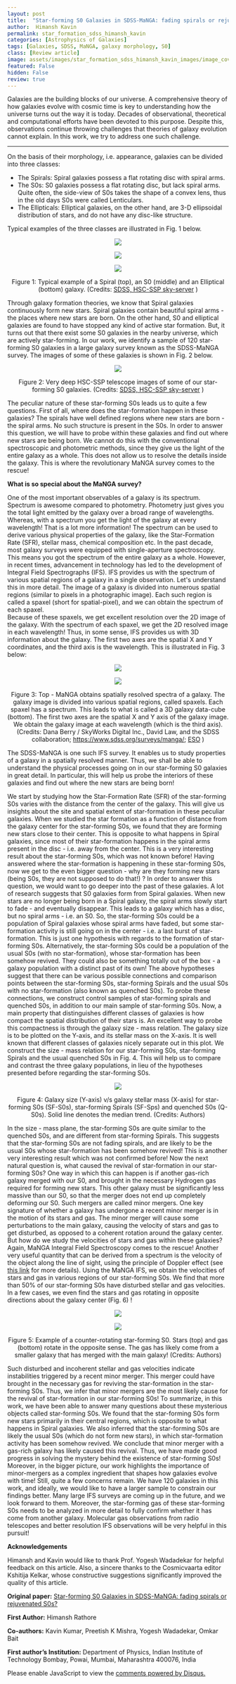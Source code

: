 ```yaml
---
layout: post
title:  "Star-forming S0 Galaxies in SDSS-MaNGA: fading spirals or rejuvenated S0s?"
author:  Himansh Kavin
permalink: star_formation_sdss_himansh_kavin
categories: [Astrophysics of Galaxies]
tags: [Galaxies, SDSS, MaNGA, galaxy morphology, S0]
class: [Review article]
image: assets/images/star_formation_sdss_himansh_kavin_images/image_cover.png
featured: False
hidden: False
review: true
---
```

>
Galaxies are the building blocks of our universe. A comprehensive theory of how galaxies evolve with cosmic time is key to understanding how the universe turns out the way it is today. Decades of observational, theoretical and computational efforts have been devoted to this purpose. Despite this, observations continue throwing challenges that theories of galaxy evolution cannot explain. In this work, we try to address one such challenge.
>
---

On the basis of their morphology, i.e. appearance, galaxies can be divided into three classes:

-	The Spirals: Spiral galaxies possess a flat rotating disc with spiral arms. 
-	The S0s: S0 galaxies possess a flat rotating disc, but lack spiral arms. Quite often, the side-view of S0s takes the shape of a convex lens, thus in the old days S0s were called Lenticulars. 
-	The Ellipticals: Elliptical galaxies, on the other hand, are 3-D ellipsoidal distribution of stars, and do not have any disc-like structure. 

Typical examples of the three classes are illustrated in Fig. 1 below.

<p align="center">
  <img src="../assets/images/star_formation_sdss_himansh_kavin_images/image1a.png">
</p>

<p align="center">
  <img src="../assets/images/star_formation_sdss_himansh_kavin_images/image1b.png">
</p>

<p align="center">
  <img src="../assets/images/star_formation_sdss_himansh_kavin_images/image1c.png">
</p>

<p align = "center">
Figure 1: Typical example of a Spiral (top), an S0 (middle) and an Elliptical (bottom) galaxy. (Credits: <a href="http://skyserver.sdss.org/dr17/">SDSS, HSC-SSP sky-server</a>
)
</p>

Through galaxy formation theories, we know that Spiral galaxies continuously form new stars. Spiral galaxies contain beautiful spiral arms - the places where new stars are born. On the other hand, S0 and elliptical galaxies are found to have stopped any kind of active star formation. But, it turns out that there exist some S0 galaxies in the nearby universe, which are actively star-forming. In our work, we identify a sample of 120 star-forming S0 galaxies in a large galaxy survey known as the SDSS-MaNGA survey. The images of some of these galaxies is shown in Fig. 2 below.

<p align="center">
  <img src="../assets/images/star_formation_sdss_himansh_kavin_images/image2.png">
</p>

<p align = "center">
Figure 2: Very deep HSC-SSP telescope images of some of our star-forming S0 galaxies. (Credits: <a href="http://skyserver.sdss.org/dr17/">SDSS, HSC-SSP sky-server</a>
)
</p>

The peculiar nature of these star-forming S0s leads us to quite a few questions. First of all, where does the star-formation happen in these galaxies? The spirals have well defined regions where new stars are born - the spiral arms. No such structure is present in the S0s. 
In order to answer this question, we will have to probe within these galaxies and find out where new stars are being born. We cannot do this with the conventional spectroscopic and photometric methods, since they give us the light of the entire galaxy as a whole. This does not allow us to resolve the details inside the galaxy. This is where the revolutionary MaNGA survey comes to the rescue!

**What is so special about the MaNGA survey?**

One of the most important observables of a galaxy is its spectrum. Spectrum is awesome compared to photometry. Photometry just gives you the total light emitted by the galaxy over a broad range of wavelengths. Whereas, with a spectrum you get the light of the galaxy at every wavelength! That is a lot more information! The spectrum can be used to derive various physical properties of the galaxy, like the Star-Formation Rate (SFR), stellar mass, chemical composition etc. 
In the past decade, most galaxy surveys were equipped with single-aperture spectroscopy. This means you got the spectrum of the entire galaxy as a whole. However, in recent times, advancement in technology has led to the development of Integral Field Spectrographs (IFS). IFS provides us with the spectrum of various spatial regions of a galaxy in a single observation. Let's understand this in more detail. 
The image of a galaxy is divided into numerous spatial regions (similar to pixels in a photographic image). Each such region is called a spaxel (short for spatial-pixel), and we can obtain the spectrum of each spaxel.  
Because of these spaxels, we get excellent resolution over the 2D image of the galaxy.  With the spectrum of each spaxel, we get the 2D resolved image in each wavelength! Thus, in some sense, IFS provides us with 3D information about the galaxy. The first two axes are the spatial X and Y coordinates, and the third axis is the wavelength. This is illustrated in Fig. 3 below:

<p align="center">
  <img src="../assets/images/star_formation_sdss_himansh_kavin_images/image3a.png">
</p>

<p align="center">
  <img src="../assets/images/star_formation_sdss_himansh_kavin_images/image3b.png">
</p>

<p align = "center">
Figure 3: Top - MaNGA obtains spatially resolved spectra of a galaxy. The galaxy image is divided into various spatial regions, called spaxels. Each spaxel has a spectrum. This leads to what is called a 3D galaxy data-cube (bottom). The first two axes are the spatial X and Y axis of the galaxy image. We obtain the galaxy image at each wavelength (which is the third axis). (Credits: Dana Berry / SkyWorks Digital Inc., David Law, and the SDSS collaboration; <a href="https://www.sdss.org/surveys/manga/">https://www.sdss.org/surveys/manga/</a>; <a href="https://www.eso.org/public/">ESO</a>
)
</p>

The SDSS-MaNGA is one such IFS survey. It enables us to study properties of a galaxy in a spatially resolved manner. Thus, we shall be able to understand the physical processes going on in our star-forming S0 galaxies in great detail. In particular, this will help us probe the interiors of these galaxies and find out where the new stars are being born!

We start by studying how the Star-Formation Rate (SFR) of the star-forming S0s varies with the distance from the center of the galaxy. This will give us insights about the site and spatial extent of star-formation in these peculiar galaxies. 
When we studied the star formation as a function of distance from the galaxy center for the star-forming S0s, we found that they are forming new stars close to their center. This is opposite to what happens in Spiral galaxies, since most of their star-formation happens in the spiral arms present in the disc - i.e. away from the center. This is a very interesting result about the star-forming S0s, which was not known before!
Having answered where the star-formation is happening in these star-forming S0s, now we get to the even bigger question - why are they forming new stars (being S0s, they are not supposed to do that!) ? In order to answer this question, we would want to go deeper into the past of these galaxies. 
A lot of research suggests that S0 galaxies form from Spiral galaxies. When new stars are no longer being born in a Spiral galaxy, the spiral arms slowly start to fade - and eventually disappear. This leads to a galaxy which has a disc, but no spiral arms - i.e. an S0. So, the star-forming S0s could be a population of Spiral galaxies whose spiral arms have faded, but some star-formation activity is still going on in the center - i.e. a last burst of star-formation. This is just one hypothesis with regards to the formation of star-forming S0s.
Alternatively, the star-forming S0s could be a population of the usual S0s (with no star-formation), whose star-formation has been somehow revived. They could also be something totally out of the box - a galaxy population with a distinct past of its own!
The above hypotheses suggest that there can be various possible connections and comparison points between the star-forming S0s, star-forming Spirals and the usual S0s with no star-formation (also known as quenched S0s). To probe these connections, we construct control samples of star-forming spirals and quenched S0s, in addition to our main sample of star-forming S0s.
Now, a main property that distinguishes different classes of galaxies is how compact the spatial distribution of their stars is. An excellent way to probe this compactness is through the galaxy size - mass relation. The galaxy size is to be plotted on the Y-axis, and its stellar mass on the X-axis. It is well known that different classes of galaxies nicely separate out in this plot. We construct the size - mass relation for our star-forming S0s, star-forming Spirals and the usual quenched S0s in Fig. 4. This will help us to compare and contrast the three galaxy populations, in lieu of the hypotheses presented before regarding the star-forming S0s.

<p align="center">
  <img src="../assets/images/star_formation_sdss_himansh_kavin_images/image4.png">
</p>

<p align = "center">
Figure 4: Galaxy size (Y-axis) v/s galaxy stellar mass (X-axis) for star-forming S0s (SF-S0s), star-forming Spirals (SF-Sps) and quenched S0s (Q-S0s). Solid line denotes the median trend. (Credits: Authors)
</p>

In the size - mass plane, the star-forming S0s are quite similar to the quenched S0s, and are different from star-forming Spirals. This suggests that the star-forming S0s are not fading spirals, and are likely to be the usual S0s whose star-formation has been somehow revived! This is another very interesting result which was not confirmed before!
Now the next natural question is, what caused the revival of star-formation in our star-forming S0s? One way in which this can happen is if another gas-rich galaxy merged with our S0, and brought in the necessary Hydrogen gas required for forming new stars. This other galaxy must be significantly less massive than our S0, so that the merger does not end up completely deforming our S0. Such mergers are called minor mergers. 
One key signature of whether a galaxy has undergone a recent minor merger is in the motion of its stars and gas. The minor merger will cause some perturbations to the main galaxy, causing the velocity of stars and gas to get disturbed, as opposed to a coherent rotation around the galaxy center. But how do we study the velocities of stars and gas within these galaxies? Again, MaNGA Integral Field Spectroscopy comes to the rescue! 
Another very useful quantity that can be derived from a spectrum is the velocity of the object along the line of sight, using the principle of Doppler effect (see <a href="http://spiff.rit.edu/classes/phys301/lectures/doppler/doppler.html">this link</a> for more details). Using the MaNGA IFS, we obtain the velocities of stars and gas in various regions of our star-forming S0s.
We find that more than 50% of our star-forming S0s have disturbed stellar and gas velocities. In a few cases, we even find the stars and gas rotating in opposite directions about the galaxy center (Fig. 6) !

<p align="center">
  <img src="../assets/images/star_formation_sdss_himansh_kavin_images/image5a.png">
</p>

<p align="center">
  <img src="../assets/images/star_formation_sdss_himansh_kavin_images/image5b.png">
</p>

<p align = "center">
Figure 5: Example of a counter-rotating star-forming S0. Stars (top) and gas (bottom) rotate in the opposite sense. The gas has likely come from a smaller galaxy that has merged with the main galaxy! (Credits: Authors)
</p>

Such disturbed and incoherent stellar and gas velocities indicate instabilities triggered by a recent minor merger. This merger could have brought in the necessary gas for reviving the star-formation in the star-forming S0s. Thus, we infer that minor mergers are the most likely cause for the revival of star-formation in our star-forming S0s!
To summarize, in this work, we have been able to answer many questions about these mysterious objects called star-forming S0s. We found that the star-forming S0s form new stars primarily in their central regions, which is opposite to what happens in Spiral galaxies. We also inferred that the star-forming S0s are likely the usual S0s (which do not form new stars), in which star-formation activity has been somehow revived. We conclude that minor merger with a gas-rich galaxy has likely caused this revival. Thus, we have made good progress in solving the mystery behind the existence of star-forming S0s! Moreover, in the bigger picture, our work highlights the importance of minor-mergers as a complex ingredient that shapes how galaxies evolve with time!
Still, quite a few concerns remain. We have 120 galaxies in this work, and ideally, we would like to have a larger sample to constrain our findings better. Many large IFS surveys are coming up in the future, and we look forward to them. Moreover, the star-forming gas of these star-forming S0s needs to be analyzed in more detail to fully confirm whether it has come from another galaxy. Molecular gas observations from radio telescopes and better resolution IFS observations will be very helpful in this pursuit!

**Acknowledgements**

Himansh and Kavin would like to thank Prof. Yogesh Wadadekar for helpful feedback on this article. Also, a sincere thanks to the Cosmicvaarta editor Kshitija Kelkar, whose constructive suggestions significantly improved the quality of this article.

**Original paper:**
<a href="https://academic.oup.com/mnras/article/513/1/389/6561635" target="_blank">Star-forming S0 Galaxies in SDSS-MaNGA: fading spirals or rejuvenated S0s?</a>

**First Author:** Himansh Rathore

**Co-authors:** Kavin Kumar, Preetish K Mishra, Yogesh Wadadekar, Omkar Bait

**First author’s Institution:** Department of Physics, Indian Institute of Technology Bombay, Powai, Mumbai, Maharashtra 400076, India

<div id="disqus_thread"></div>
<script>
    /**
    *  RECOMMENDED CONFIGURATION VARIABLES: EDIT AND UNCOMMENT THE SECTION BELOW TO INSERT DYNAMIC VALUES FROM YOUR PLATFORM OR CMS.
    *  LEARN WHY DEFINING THESE VARIABLES IS IMPORTANT: https://disqus.com/admin/universalcode/#configuration-variables    */
    /*
    var disqus_config = function () {
    this.page.url = PAGE_URL;  // Replace PAGE_URL with your page's canonical URL variable
    this.page.identifier = PAGE_IDENTIFIER; // Replace PAGE_IDENTIFIER with your page's unique identifier variable
    };
    */
    (function() { // DON'T EDIT BELOW THIS LINE
    var d = document, s = d.createElement('script');
    s.src = 'https://cosmicvarta-in.disqus.com/embed.js';
    s.setAttribute('data-timestamp', +new Date());
    (d.head || d.body).appendChild(s);
    })();
</script>
<noscript>Please enable JavaScript to view the <a href="https://disqus.com/?ref_noscript">comments powered by Disqus.</a></noscript>
